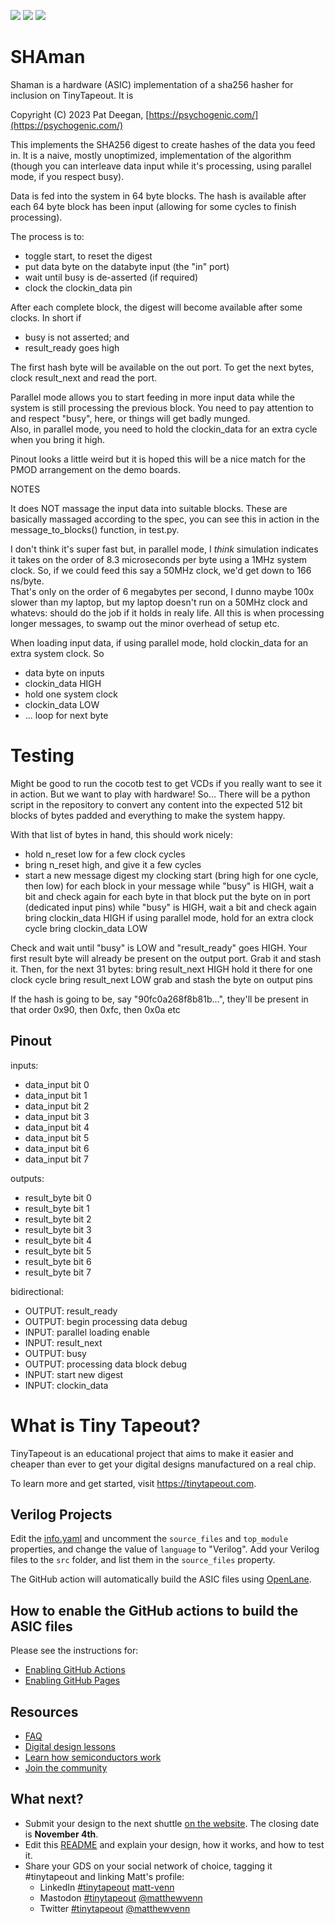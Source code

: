 ![](../../workflows/gds/badge.svg) ![](../../workflows/docs/badge.svg) ![](../../workflows/test/badge.svg)

# SHAman

Shaman is a hardware (ASIC) implementation of a sha256 hasher for inclusion on TinyTapeout.  It is

  Copyright (C) 2023 Pat Deegan, [https://psychogenic.com/](https://psychogenic.com/)


This implements the SHA256 digest to create hashes of the data you feed in.  It is a naive, mostly unoptimized, implementation
of the algorithm (though you can interleave data input while it's processing, using parallel mode, if you respect busy).

Data is fed into the system in 64 byte blocks.  The hash is available after each 64 byte block has been input (allowing for
some cycles to finish processing).

The process is to:
  * toggle start, to reset the digest
  * put data byte on the databyte input (the "in" port)
  * wait until busy is de-asserted (if required)
  * clock the clockin_data pin

After each complete block, the digest will become available after some clocks.  In short if
  * busy is not asserted; and
  * result_ready goes high

The first hash byte will be available on the out port.  To get the next bytes, clock result_next and read the port.

Parallel mode allows you to start feeding in more input data while the system is still processing the previous 
block.  You need to pay attention to and respect "busy", here, or things will get badly munged.  
Also, in parallel mode, you need to hold the clockin_data for an extra cycle when you bring it high.

Pinout looks a little weird but it is hoped this will be a nice match for the PMOD arrangement on the demo boards.

NOTES

It does NOT massage the input data into suitable blocks. These are basically massaged according to the spec, you can 
see this in action in the message_to_blocks() function, in test.py.

I don't think it's super fast but, in parallel mode, I *think* simulation indicates it takes on the order of 8.3 microseconds
per byte using a 1MHz system clock.  So, if we could feed this say a 50MHz clock, we'd get down to 166 ns/byte.  
That's only on the order of 6 megabytes per second, I dunno maybe 100x slower than my laptop, but my 
laptop doesn't run on a 50MHz clock and whatevs: should do the job if it holds in realy life.  All this 
is when processing longer messages, to swamp out the minor overhead of setup etc.

When loading input data, if using parallel mode, hold clockin_data for an extra system clock.  So
  * data byte on inputs
  * clockin_data HIGH
  * hold one system clock
  * clockin_data LOW
  * ... loop for next byte


# Testing

Might be good to run the cocotb test to get VCDs if you really want to see it in action.  But we want to play with hardware!
So... There will be a python script in the repository to convert any content into the expected 512 bit blocks of bytes
padded and everything to make the system happy.

With that list of bytes in hand, this should work nicely:

  * hold n_reset low for a few clock cycles
  * bring n_reset high, and give it a few cycles
  * start a new message digest my clocking start (bring high for one cycle, then low)
for each block in your message
   while "busy" is HIGH, wait a bit and check again
   for each byte in that block
      put the byte on in port (dedicated input pins)
      while "busy" is HIGH, wait a bit and check again
      bring clockin_data HIGH
      if using parallel mode, hold for an extra clock cycle
      bring clockin_data LOW
      
Check and wait until "busy" is LOW and "result_ready" goes HIGH.
Your first result byte will already be present on the output port.
Grab it and stash it.
Then, for the next 31 bytes:
  bring result_next HIGH
  hold it there for one clock cycle
  bring result_next LOW
  grab and stash the byte on output pins

If the hash is going to be, say "90fc0a268f8b81b...", they'll be present in that order
0x90, then 0xfc, then 0x0a etc
      

## Pinout
inputs:               
  - data_input bit 0
  - data_input bit 1
  - data_input bit 2
  - data_input bit 3
  - data_input bit 4
  - data_input bit 5
  - data_input bit 6
  - data_input bit 7

outputs:
  - result_byte bit 0
  - result_byte bit 1
  - result_byte bit 2
  - result_byte bit 3
  - result_byte bit 4
  - result_byte bit 5
  - result_byte bit 6
  - result_byte bit 7

bidirectional:
  - OUTPUT: result_ready 
  - OUTPUT: begin processing data debug 
  - INPUT:  parallel loading enable 
  - INPUT:  result_next 
  - OUTPUT: busy 
  - OUTPUT: processing data block debug
  - INPUT:  start new digest 
  - INPUT:  clockin_data



# What is Tiny Tapeout?

TinyTapeout is an educational project that aims to make it easier and cheaper than ever to get your digital designs manufactured on a real chip.

To learn more and get started, visit https://tinytapeout.com.

## Verilog Projects

Edit the [info.yaml](info.yaml) and uncomment the `source_files` and `top_module` properties, and change the value of `language` to "Verilog". Add your Verilog files to the `src` folder, and list them in the `source_files` property.

The GitHub action will automatically build the ASIC files using [OpenLane](https://www.zerotoasiccourse.com/terminology/openlane/).

## How to enable the GitHub actions to build the ASIC files

Please see the instructions for:

- [Enabling GitHub Actions](https://tinytapeout.com/faq/#when-i-commit-my-change-the-gds-action-isnt-running)
- [Enabling GitHub Pages](https://tinytapeout.com/faq/#my-github-action-is-failing-on-the-pages-part)

## Resources

- [FAQ](https://tinytapeout.com/faq/)
- [Digital design lessons](https://tinytapeout.com/digital_design/)
- [Learn how semiconductors work](https://tinytapeout.com/siliwiz/)
- [Join the community](https://discord.gg/rPK2nSjxy8)

## What next?

- Submit your design to the next shuttle [on the website](https://tinytapeout.com/#submit-your-design). The closing date is **November 4th**.
- Edit this [README](README.md) and explain your design, how it works, and how to test it.
- Share your GDS on your social network of choice, tagging it #tinytapeout and linking Matt's profile:
  - LinkedIn [#tinytapeout](https://www.linkedin.com/search/results/content/?keywords=%23tinytapeout) [matt-venn](https://www.linkedin.com/in/matt-venn/)
  - Mastodon [#tinytapeout](https://chaos.social/tags/tinytapeout) [@matthewvenn](https://chaos.social/@matthewvenn)
  - Twitter [#tinytapeout](https://twitter.com/hashtag/tinytapeout?src=hashtag_click) [@matthewvenn](https://twitter.com/matthewvenn)
